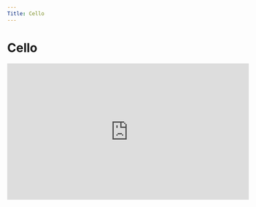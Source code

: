 ```yaml
---
Title: Cello
---
```


# Cello

<iframe width="560" height="315" src="https://www.youtube.com/embed/pL0g-Dz28lk" title="YouTube video player" frameborder="0" allow="accelerometer; autoplay; clipboard-write; encrypted-media; gyroscope; picture-in-picture; web-share" allowfullscreen></iframe>
